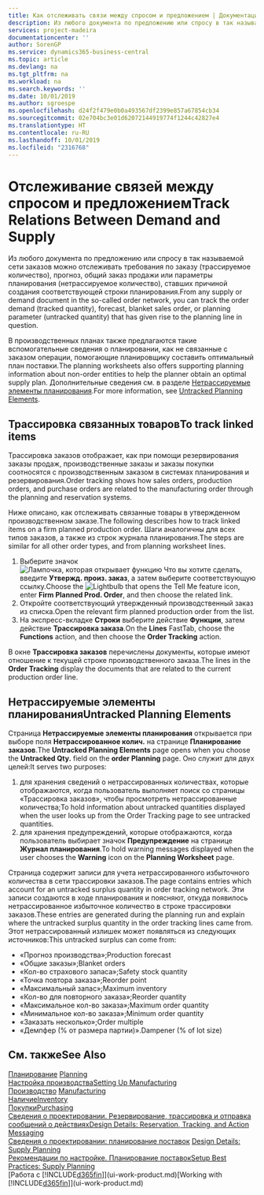```yaml
---
title: Как отслеживать связи между спросом и предложением | Документация Майкрософт
description: Из любого документа по предложению или спросу в так называемой сети заказов можно отслеживать требования по заказу (трассируемое количество), прогноз, общий заказ продажи или параметры планирования (нетрассируемое количество), ставших причиной создания соответствующей строки планирования.
services: project-madeira
documentationcenter: ''
author: SorenGP
ms.service: dynamics365-business-central
ms.topic: article
ms.devlang: na
ms.tgt_pltfrm: na
ms.workload: na
ms.search.keywords: ''
ms.date: 10/01/2019
ms.author: sgroespe
ms.openlocfilehash: d24f2f479e0b0a493567df2399e857a67854cb34
ms.sourcegitcommit: 02e704bc3e01d62072144919774f1244c42827e4
ms.translationtype: HT
ms.contentlocale: ru-RU
ms.lasthandoff: 10/01/2019
ms.locfileid: "2316768"
---
```

# <a name="track-relations-between-demand-and-supply"></a><span data-ttu-id="646aa-103">Отслеживание связей между спросом и предложением</span><span class="sxs-lookup"><span data-stu-id="646aa-103">Track Relations Between Demand and Supply</span></span>
<span data-ttu-id="646aa-104">Из любого документа по предложению или спросу в так называемой сети заказов можно отслеживать требования по заказу (трассируемое количество), прогноз, общий заказ продажи или параметры планирования (нетрассируемое количество), ставших причиной создания соответствующей строки планирования.</span><span class="sxs-lookup"><span data-stu-id="646aa-104">From any supply or demand document in the so-called order network, you can track the order demand (tracked quantity), forecast, blanket sales order, or planning parameter (untracked quantity) that has given rise to the planning line in question.</span></span>

<span data-ttu-id="646aa-105">В производственных планах также предлагаются такие вспомогательные сведения о планировании, как не связанные с заказом операции, помогающие планировщику составить оптимальный план поставки.</span><span class="sxs-lookup"><span data-stu-id="646aa-105">The planning worksheets also offers supporting planning information about non-order entities to help the planner obtain an optimal supply plan.</span></span> <span data-ttu-id="646aa-106">Дополнительные сведения см. в разделе [Нетрассируемые элементы планирования](production-how-track-demand-supply.md#untracked-planning-elements).</span><span class="sxs-lookup"><span data-stu-id="646aa-106">For more information, see [Untracked Planning Elements](production-how-track-demand-supply.md#untracked-planning-elements).</span></span>

## <a name="to-track-linked-items"></a><span data-ttu-id="646aa-107">Трассировка связанных товаров</span><span class="sxs-lookup"><span data-stu-id="646aa-107">To track linked items</span></span>
<span data-ttu-id="646aa-108">Трассировка заказов отображает, как при помощи резервирования заказы продаж, производственные заказы и заказы покупки соотносятся с производственным заказом в системах планирования и резервирования.</span><span class="sxs-lookup"><span data-stu-id="646aa-108">Order tracking shows how sales orders, production orders, and purchase orders are related to the manufacturing order through the planning and reservation systems.</span></span>

<span data-ttu-id="646aa-109">Ниже описано, как отслеживать связанные товары в утвержденном производственном заказе.</span><span class="sxs-lookup"><span data-stu-id="646aa-109">The following describes how to track linked items on a firm planned production order.</span></span> <span data-ttu-id="646aa-110">Шаги аналогичны для всех типов заказов, а также из строк журнала планирования.</span><span class="sxs-lookup"><span data-stu-id="646aa-110">The steps are similar for all other order types, and from planning worksheet lines.</span></span>

1. <span data-ttu-id="646aa-111">Выберите значок ![Лампочка, которая открывает функцию Что вы хотите сделать](media/ui-search/search_small.png "Что вы хотите сделать"), введите **Утвержд. произ. заказ**, а затем выберите соответствующую ссылку.</span><span class="sxs-lookup"><span data-stu-id="646aa-111">Choose the ![Lightbulb that opens the Tell Me feature](media/ui-search/search_small.png "Tell me what you want to do") icon, enter **Firm Planned Prod. Order**, and then choose the related link.</span></span>
2. <span data-ttu-id="646aa-112">Откройте соответствующий утвержденный производственный заказ из списка.</span><span class="sxs-lookup"><span data-stu-id="646aa-112">Open the relevant firm planned production order from the list.</span></span>
3. <span data-ttu-id="646aa-113">На экспресс-вкладке **Строки** выберите действие **Функции**, затем действие **Трассировка заказа**.</span><span class="sxs-lookup"><span data-stu-id="646aa-113">On the **Lines** FastTab, choose the **Functions** action, and then choose the **Order Tracking** action.</span></span>

<span data-ttu-id="646aa-114">В окне **Трассировка заказов** перечислены документы, которые имеют отношение к текущей строке производственного заказа.</span><span class="sxs-lookup"><span data-stu-id="646aa-114">The lines in the **Order Tracking** display the documents that are related to the current production order line.</span></span>

## <a name="untracked-planning-elements"></a><span data-ttu-id="646aa-115">Нетрассируемые элементы планирования</span><span class="sxs-lookup"><span data-stu-id="646aa-115">Untracked Planning Elements</span></span>
<span data-ttu-id="646aa-116">Страница **Нетрассируемые элементы планирования** открывается при выборе поля **Нетрассированное колич.** на странице **Планирование заказов**.</span><span class="sxs-lookup"><span data-stu-id="646aa-116">The **Untracked Planning Elements** page opens when you choose the **Untracked Qty.** field on the **order Planning** page.</span></span> <span data-ttu-id="646aa-117">Оно служит для двух целей:</span><span class="sxs-lookup"><span data-stu-id="646aa-117">It serves two purposes:</span></span>

1. <span data-ttu-id="646aa-118">для хранения сведений о нетрассированных количествах, которые отображаются, когда пользователь выполняет поиск со страницы «Трассировка заказов», чтобы просмотреть нетрассированные количества;</span><span class="sxs-lookup"><span data-stu-id="646aa-118">To hold information about untracked quantities displayed when the user looks up from the Order Tracking page to see untracked quantities.</span></span>
2. <span data-ttu-id="646aa-119">для хранения предупреждений, которые отображаются, когда пользователь выбирает значок **Предупреждение** на странице **Журнал планирования**.</span><span class="sxs-lookup"><span data-stu-id="646aa-119">To hold warning messages displayed when the user chooses the **Warning** icon on the **Planning Worksheet** page.</span></span>

<span data-ttu-id="646aa-120">Страница содержит записи для учета нетрассированного избыточного количества в сети трассировки заказов.</span><span class="sxs-lookup"><span data-stu-id="646aa-120">The page contains entries which account for an untracked surplus quantity in order tracking network.</span></span> <span data-ttu-id="646aa-121">Эти записи создаются в ходе планирования и поясняют, откуда появилось нетрассированное избыточное количество в строке трассировки заказов.</span><span class="sxs-lookup"><span data-stu-id="646aa-121">These entries are generated during the planning run and explain where the untracked surplus quantity in the order tracking lines came from.</span></span> <span data-ttu-id="646aa-122">Этот нетрассированный излишек может появляться из следующих источников:</span><span class="sxs-lookup"><span data-stu-id="646aa-122">This untracked surplus can come from:</span></span>

- <span data-ttu-id="646aa-123">«Прогноз производства»;</span><span class="sxs-lookup"><span data-stu-id="646aa-123">Production forecast</span></span>
- <span data-ttu-id="646aa-124">«Общие заказы»;</span><span class="sxs-lookup"><span data-stu-id="646aa-124">Blanket orders</span></span>
- <span data-ttu-id="646aa-125">«Кол-во страхового запаса»;</span><span class="sxs-lookup"><span data-stu-id="646aa-125">Safety stock quantity</span></span>
- <span data-ttu-id="646aa-126">«Точка повтора заказа»;</span><span class="sxs-lookup"><span data-stu-id="646aa-126">Reorder point</span></span>
- <span data-ttu-id="646aa-127">«Максимальный запас»;</span><span class="sxs-lookup"><span data-stu-id="646aa-127">Maximum inventory</span></span>
- <span data-ttu-id="646aa-128">«Кол-во для повторного заказа»;</span><span class="sxs-lookup"><span data-stu-id="646aa-128">Reorder quantity</span></span>
- <span data-ttu-id="646aa-129">«Максимальное кол-во заказа»;</span><span class="sxs-lookup"><span data-stu-id="646aa-129">Maximum order quantity</span></span>
- <span data-ttu-id="646aa-130">«Минимальное кол-во заказа»;</span><span class="sxs-lookup"><span data-stu-id="646aa-130">Minimum order quantity</span></span>
- <span data-ttu-id="646aa-131">«Заказать несколько»;</span><span class="sxs-lookup"><span data-stu-id="646aa-131">Order multiple</span></span>
- <span data-ttu-id="646aa-132">«Демпфер (% от размера партии)».</span><span class="sxs-lookup"><span data-stu-id="646aa-132">Dampener (% of lot size)</span></span>

## <a name="see-also"></a><span data-ttu-id="646aa-133">См. также</span><span class="sxs-lookup"><span data-stu-id="646aa-133">See Also</span></span>  
<span data-ttu-id="646aa-134">[Планирование](production-planning.md) </span><span class="sxs-lookup"><span data-stu-id="646aa-134">[Planning](production-planning.md) </span></span>  
[<span data-ttu-id="646aa-135">Настройка производства</span><span class="sxs-lookup"><span data-stu-id="646aa-135">Setting Up Manufacturing</span></span>](production-configure-production-processes.md)  
<span data-ttu-id="646aa-136">[Производство](production-manage-manufacturing.md)  </span><span class="sxs-lookup"><span data-stu-id="646aa-136">[Manufacturing](production-manage-manufacturing.md)  </span></span>  
[<span data-ttu-id="646aa-137">Наличие</span><span class="sxs-lookup"><span data-stu-id="646aa-137">Inventory</span></span>](inventory-manage-inventory.md)  
[<span data-ttu-id="646aa-138">Покупки</span><span class="sxs-lookup"><span data-stu-id="646aa-138">Purchasing</span></span>](purchasing-manage-purchasing.md)  
[<span data-ttu-id="646aa-139">Сведения о проектировании. Резервирование, трассировка и отправка сообщений о действиях</span><span class="sxs-lookup"><span data-stu-id="646aa-139">Design Details: Reservation, Tracking, and Action Messaging</span></span>](design-details-reservation-order-tracking-and-action-messaging.md)  
<span data-ttu-id="646aa-140">[Сведения о проектировании: планирование поставок](design-details-supply-planning.md) </span><span class="sxs-lookup"><span data-stu-id="646aa-140">[Design Details: Supply Planning](design-details-supply-planning.md) </span></span>  
[<span data-ttu-id="646aa-141">Рекомендации по настройке. Планирование поставок</span><span class="sxs-lookup"><span data-stu-id="646aa-141">Setup Best Practices: Supply Planning</span></span>](setup-best-practices-supply-planning.md)  
<span data-ttu-id="646aa-142">[Работа с [!INCLUDE[d365fin](includes/d365fin_md.md)]](ui-work-product.md)</span><span class="sxs-lookup"><span data-stu-id="646aa-142">[Working with [!INCLUDE[d365fin](includes/d365fin_md.md)]](ui-work-product.md)</span></span>
